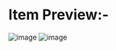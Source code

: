 # Item Preview:-

![image](https://user-images.githubusercontent.com/88974573/175824518-e258d394-0e69-43a4-8260-d99f5ed53815.png)
![image](https://user-images.githubusercontent.com/88974573/175824533-21acf529-4c64-4ba6-a0b9-cf8d607ce44c.png)
